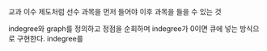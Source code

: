 교과 이수 제도처럼 선수 과목을 먼저 들어야 이후 과목을 들을 수 있는 것

indegree와 graph를 정의하고 정점을 순회하며 indegree가 0이면 큐에 넣는 방식으로 구현한다.
indegree를 